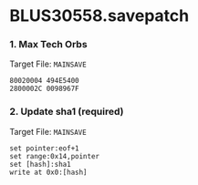 # BLUS30558.savepatch

### 1. Max Tech Orbs

Target File: `MAINSAVE`

```
80020004 494E5400
2800002C 0098967F
```

### 2. Update sha1 (required)

Target File: `MAINSAVE`

```
set pointer:eof+1
set range:0x14,pointer
set [hash]:sha1
write at 0x0:[hash]
```

